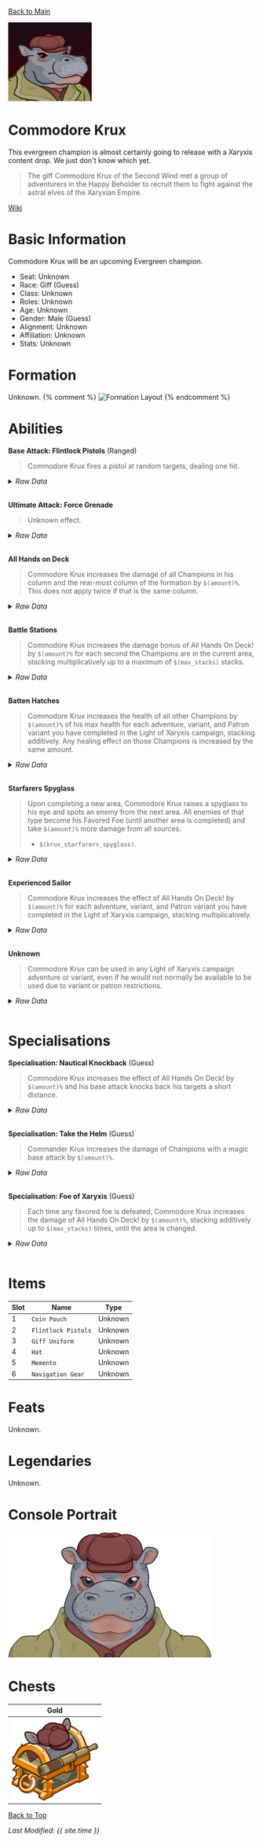 [Back to Main](index.md)

![PC Portrait](images/commodorekrux/portrait.png)

# Commodore Krux

This evergreen champion is almost certainly going to release with a Xaryxis content drop. We just don't know which yet.

> The giff Commodore Krux of the Second Wind met a group of adventurers in the Happy Beholder to recruit them to fight against the astral elves of the Xaryxian Empire.

[Wiki](https://forgottenrealms.fandom.com/wiki/Happy_Beholder)

# Basic Information

Commodore Krux will be an upcoming Evergreen champion.

* Seat: Unknown
* Race: Giff (Guess)
* Class: Unknown
* Roles: Unknown
* Age: Unknown
* Gender: Male (Guess)
* Alignment: Unknown
* Affiliation: Unknown
* Stats: Unknown

# Formation

Unknown.
{% comment %}
![Formation Layout](images/commodorekrux/formation.png)
{% endcomment %}

# Abilities

**Base Attack: Flintlock Pistols** (Ranged)
> Commodore Krux fires a pistol at random targets, dealing one hit.
<details><summary><em>Raw Data</em></summary>
<p>
<pre>
{
    "description": "Commodore Krux fires a pistol at random targets, dealing one hit.",
    "long_description": "",
    "damage_modifier": 1,
    "damage_types": ["ranged"],
    "graphic_id": 0,
    "target": "random",
    "aoe_radius": 0,
    "tags": ["ranged"],
    "num_targets": 1,
    "animations": [{
        "projectile_count": 1,
        "projectile_details": {
            "has_trail": false,
            "extend_line": true,
            "projectile_graphic_id": 5395,
            "projectile_speed": 2400
        },
        "shoot_offset_y": -53,
        "shoot_offset_x": 80,
        "animation_sequence_name": "attack",
        "effects_on_monsters": [{
            "after_damage": true,
            "effect_string": "effect_def,1576"
        }],
        "type": "ranged_attack",
        "projectile": "generic",
        "shoot_frame": 6
    }],
    "name": "Flintlock Pistols",
    "cooldown": 3,
    "id": 643
}
</pre>
</p>
</details>
<br />

**Ultimate Attack: Force Grenade**
> Unknown effect.
<details><summary><em>Raw Data</em></summary>
<p>
<pre>
{
    "description": "",
    "long_description": "",
    "damage_modifier": 1,
    "damage_types": ["ranged"],
    "graphic_id": 19891,
    "target": "highest_health",
    "aoe_radius": 0,
    "tags": [
        "ultimate",
        "ranged"
    ],
    "num_targets": 0,
    "animations": [],
    "name": "Force Grenade",
    "cooldown": 90,
    "id": 645
}
</pre>
</p>
</details>
<br />

**All Hands on Deck**
> Commodore Krux increases the damage of all Champions in his column and the rear-most column of the formation by `$(amount)%`. This does not apply twice if that is the same column.
<details><summary><em>Raw Data</em></summary>
<p>
<pre>
{
    "effect_keys": [{
        "effect_string": "hero_dps_multiplier_mult,100",
        "targets": ["col_and_back"]
    }],
    "requirements": [],
    "description": {"desc": "Commodore Krux increases the damage of all Champions in his column and the rear-most column of the formation by $(amount)%. This does not apply twice if that is the same column."},
    "id": 1560,
    "flavour_text": "",
    "graphic_id": 19883,
    "properties": {
        "is_formation_ability": true,
        "owner_use_outgoing_description": true
    }
}
</pre>
</p>
</details>
<br />

**Battle Stations**
> Commodore Krux increases the damage bonus of All Hands On Deck! by `$(amount)%` for each second the Champions are in the current area, stacking multiplicatively up to a maximum of `$(max_stacks)` stacks.
<details><summary><em>Raw Data</em></summary>
<p>
<pre>
{
    "effect_keys": [{
        "stacks_multiply": true,
        "show_bonus": true,
        "effect_string": "buff_upgrade,20,11653",
        "max_stacks": 100,
        "more_triggers": [{
            "action": {"type": "reset"},
            "trigger": "area_changed"
        }],
        "stacks_on_trigger": "on_timer,1"
    }],
    "requirements": [],
    "description": {"desc": "Commodore Krux increases the damage bonus of All Hands On Deck! by $(amount)% for each second the Champions are in the current area, stacking multiplicatively up to a maximum of $(max_stacks) stacks."},
    "id": 1561,
    "flavour_text": "",
    "graphic_id": 19885,
    "properties": {"is_formation_ability": true}
}
</pre>
</p>
</details>
<br />

**Batten Hatches**
> Commodore Krux increases the health of all other Champions by `$(amount)%` of his max health for each adventure, variant, and Patron variant you have completed in the Light of Xaryxis campaign, stacking additively. Any healing effect on those Champions is increased by the same amount.
<details><summary><em>Raw Data</em></summary>
<p>
<pre>
{
    "effect_keys": [],
    "requirements": [],
    "description": {"desc": "Commodore Krux increases the health of all other Champions by $(amount)% of his max health for each adventure, variant, and Patron variant you have completed in the Light of Xaryxis campaign, stacking additively. Any healing effect on those Champions is increased by the same amount."},
    "id": 1562,
    "flavour_text": "",
    "graphic_id": 19884,
    "properties": {"is_formation_ability": true}
}
</pre>
</p>
</details>
<br />

**Starfarers Spyglass**
> Upon completing a new area, Commodore Krux raises a spyglass to his eye and spots an enemy from the next area. All enemies of that type become his Favored Foe (until another area is completed) and take `$(amount)%` more damage from all sources.
>  
> - `$(krux_starfarers_spyglass)`.
<details><summary><em>Raw Data</em></summary>
<p>
<pre>
{
    "effect_keys": [{
        "effect_string": "krux_starfarers_spyglass,100",
        "valid_monster_types": [
            "aberration",
            "beast",
            "celestial",
            "construct",
            "dragon",
            "elemental",
            "fey",
            "fiend",
            "giant",
            "humanoid",
            "monstrosity",
            "ooze",
            "plant",
            "undead"
        ]
    }],
    "requirements": [],
    "description": {
        "post": {"conditions": [{
            "condition": "not static_desc",
            "desc": "^^$(krux_starfarers_spyglass)"
        }]},
        "desc": "Upon completing a new area, Commodore Krux raises a spyglass to his eye and spots an enemy from the next area. All enemies of that type become his Favored Foe (until another area is completed) and take $(amount)% more damage from all sources."
    },
    "id": 1563,
    "flavour_text": "",
    "graphic_id": 19887,
    "properties": {"is_formation_ability": true}
}
</pre>
</p>
</details>
<br />

**Experienced Sailor**
> Commodore Krux increases the effect of All Hands On Deck! by `$(amount)%` for each adventure, variant, and Patron variant you have completed in the Light of Xaryxis campaign, stacking multiplicatively.
<details><summary><em>Raw Data</em></summary>
<p>
<pre>
{
    "effect_keys": [{
        "stacks_multiply": true,
        "show_bonus": true,
        "effect_string": "buff_upgrade,20,11653"
    }],
    "requirements": [],
    "description": {"desc": "Commodore Krux increases the effect of All Hands On Deck! by $(amount)% for each adventure, variant, and Patron variant you have completed in the Light of Xaryxis campaign, stacking multiplicatively."},
    "id": 1564,
    "flavour_text": "",
    "graphic_id": 19886,
    "properties": {"is_formation_ability": true}
}
</pre>
</p>
</details>
<br />

**Unknown**
> Commodore Krux can be used in any Light of Xaryxis campaign adventure or variant, even if he would not normally be available to be used due to variant or patron restrictions.
<details><summary><em>Raw Data</em></summary>
<p>
<pre>
{
    "effect_keys": [],
    "requirements": [],
    "description": {"desc": "Commodore Krux can be used in any Light of Xaryxis campaign adventure or variant, even if he would not normally be available to be used due to variant or patron restrictions."},
    "id": 1559,
    "flavour_text": "",
    "graphic_id": 0,
    "properties": {
        "is_formation_ability": true,
        "formation_circle_icon": false
    }
}
</pre>
</p>
</details>
<br />

# Specialisations

**Specialisation: Nautical Knockback** (Guess)
> Commodore Krux increases the effect of All Hands On Deck! by `$(amount)%` and his base attack knocks back his targets a short distance.
<details><summary><em>Raw Data</em></summary>
<p>
<pre>
{
    "effect_keys": [{"effect_string": "buff_upgrade,200,11653"}],
    "requirements": [],
    "description": {"desc": "Commodore Krux increases the effect of All Hands On Deck! by $(amount)% and his base attack knocks back his targets a short distance."},
    "id": 1565,
    "flavour_text": "",
    "graphic_id": 0,
    "properties": {
        "is_formation_ability": true,
        "formation_circle_icon": false
    }
}
</pre>
</p>
</details>
<br />

**Specialisation: Take the Helm** (Guess)
> Commander Krux increases the damage of Champions with a magic base attack by `$(amount)%`.
<details><summary><em>Raw Data</em></summary>
<p>
<pre>
{
    "effect_keys": [{
        "effect_string": "hero_dps_multiplier_mult,400",
        "filter_targets": [{
            "attacks": ["magic"],
            "type": "attack_type"
        }],
        "targets": ["all"]
    }],
    "requirements": [],
    "description": {"desc": "Commander Krux increases the damage of Champions with a magic base attack by $(amount)%."},
    "id": 1566,
    "flavour_text": "",
    "graphic_id": 19890,
    "properties": {"is_formation_ability": true}
}
</pre>
</p>
</details>
<br />

**Specialisation: Foe of Xaryxis** (Guess)
> Each time any favored foe is defeated, Commodore Krux increases the damage of All Hands On Deck! by `$(amount)%`, stacking additively up to `$(max_stacks)` times, until the area is changed.
<details><summary><em>Raw Data</em></summary>
<p>
<pre>
{
    "effect_keys": [{
        "stacks_multiply": false,
        "show_bonus": true,
        "effect_string": "buff_upgrade,25,11653",
        "max_stacks": 25,
        "more_triggers": [{
            "action": {"type": "reset"},
            "trigger": "area_changed"
        }],
        "stacks_on_trigger": "monster_killed_with_tag,favored_foe"
    }],
    "requirements": [],
    "description": {"desc": "Each time any favored foe is defeated, Commodore Krux increases the damage of All Hands On Deck! by $(amount)%, stacking additively up to $(max_stacks) times, until the area is changed."},
    "id": 1567,
    "flavour_text": "",
    "graphic_id": 0,
    "properties": {
        "is_formation_ability": true,
        "formation_circle_icon": false
    }
}
</pre>
</p>
</details>
<br />

# Items

| Slot | Name | Type |
|---|---|---|
| 1 | `Coin Pouch` | Unknown |
| 2 | `Flintlock Pistols` | Unknown |
| 3 | `Giff Uniform` | Unknown |
| 4 | `Hat` | Unknown |
| 5 | `Memento` | Unknown |
| 6 | `Navigation Gear` | Unknown |

# Feats

Unknown.

# Legendaries

Unknown.

# Console Portrait

![Console Portrait](images/commodorekrux/console.png)

# Chests

| Gold |
|---|
| ![Gold Chest](images/commodorekrux/chest_gold.png) |

[Back to Top](#top)

*Last Modified: {{ site.time }}*